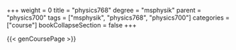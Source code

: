+++
weight = 0
title = "physics768"
degree = "msphysik"
parent = "physics700"
tags = ["msphysik", "physics768", "physics700"]
categories = ["course"]
bookCollapseSection = false
+++

{{< genCoursePage >}}
